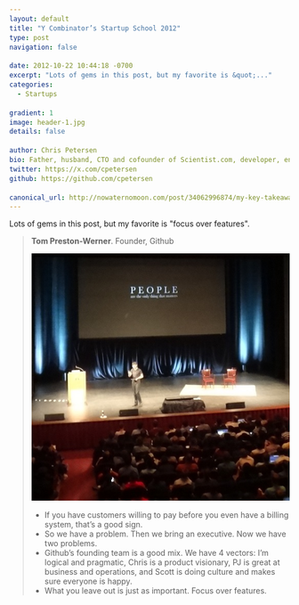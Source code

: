 ```yaml
---
layout: default
title: "Y Combinator’s Startup School 2012"
type: post
navigation: false

date: 2012-10-22 10:44:18 -0700
excerpt: "Lots of gems in this post, but my favorite is &quot;..."
categories:
  - Startups

gradient: 1
image: header-1.jpg
details: false

author: Chris Petersen
bio: Father, husband, CTO and cofounder of Scientist.com, developer, entrepreneur and technologist.
twitter: https://x.com/cpetersen
github: https://github.com/cpetersen

canonical_url: http://nowaternomoon.com/post/34062996874/my-key-takeaways-from-y-combinators-startup-school
---
```



Lots of gems in this post, but my favorite is "focus over features".

 >
 >
 >  __Tom Preston-Werner__. Founder, Github
 >
 >  ![](/assets/import/11c24e4e237a4b32f036fbafba209116.jpg)
 >
 >
 >  * If you have customers willing to pay before you even have a billing system, that’s a good sign.
 >  * So we have a problem. Then we bring an executive. Now we have two problems.
 >  * Github’s founding team is a good mix. We have 4 vectors: I’m logical and pragmatic, Chris is a product visionary, PJ is great at business and operations, and Scott is doing culture and makes sure everyone is happy.
 >  * What you leave out is just as important. Focus over features.
